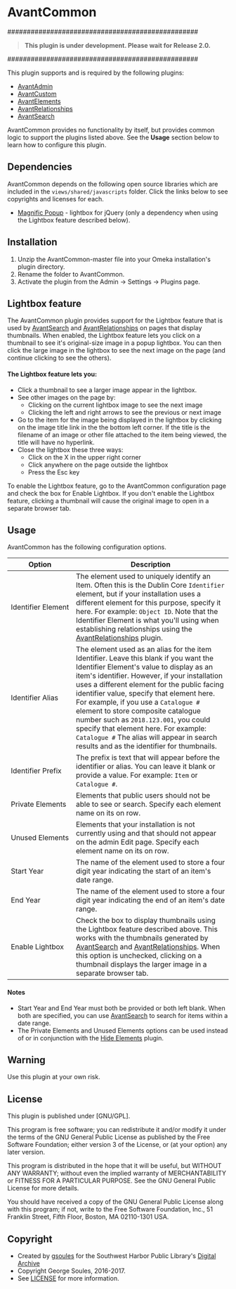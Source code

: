 # AvantCommon

#################################################

> **This plugin is under development. Please wait for Release 2.0.**

#################################################

This plugin supports and is required by the following plugins:
 
* [AvantAdmin]
* [AvantCustom]
* [AvantElements]
* [AvantRelationships]
* [AvantSearch]
 
AvantCommon provides no functionality by itself, but provides common logic to support the plugins listed above.
See the **Usage** section below to learn how to configure this plugin.

## Dependencies
AvantCommon depends on the following open source libraries which are included in the `views/shared/javascripts` folder.
Click the links below to see copyrights and licenses for each.

* [Magnific Popup](https://github.com/dimsemenov/Magnific-Popup/) - lightbox for jQuery (only a dependency when using the Lightbox
feature described below).

## Installation

1. Unzip the AvantCommon-master file into your Omeka installation's plugin directory.
1. Rename the folder to AvantCommon.
1. Activate the plugin from the Admin → Settings → Plugins page.

## Lightbox feature

The AvantCommon plugin provides support for the Lightbox feature that is used by [AvantSearch]
and [AvantRelationships]
on pages that display thumbnails. When enabled, the Lightbox feature lets you click on a thumbnail to see it's
original-size image in a popup lightbox. You can then click the large image in the lightbox to see the next image on
the page (and continue clicking to see the others).

#### The Lightbox feature lets you:
* Click a thumbnail to see a larger image appear in the lightbox.
* See other images on the page by:
    * Clicking on the current lightbox image to see the next image
    * Clicking the left and right arrows to see the previous or next image
* Go to the item for the image being displayed in the lightbox by clicking on the image title link in the the bottom left corner.
If the title is the filename of an image or other file attached to the item being viewed, the title will have no hyperlink.
* Close the lightbox these three ways:
    * Click on the X in the upper right corner
    * Click anywhere on the page outside the lightbox
    * Press the Esc key

To enable the Lightbox feature, go to the AvantCommon configuration page and check the box for Enable Lightbox.
If you don't enable the Lightbox feature, clicking a thumbnail will cause the original image to open in a separate browser tab.

## Usage

AvantCommon has the following configuration options.

Option | Description
--------|------------
Identifier&nbsp;Element |  The element used to uniquely identify an Item. Often this is the Dublin Core `Identifier` element, but if your installation uses a different element for this purpose, specify it here. For example: `Object ID`. Note that the Identifier Element is what you'll using when establishing relationships using the [AvantRelationships] plugin.
Identifier Alias | The element used as an alias for the item Identifier. Leave this blank if you want the Identifier Element's value to display as an item's identifier. However, if your installation uses a different element for the public facing identifier value, specify that element here. For example, if you use a `Catalogue #` element to store composite catalogue number such as `2018.123.001`, you could specify that element here. For example: `Catalogue #` The alias will appear in search results and as the identifier for thumbnails.
Identifier Prefix | The prefix is text that will appear before the identifier or alias. You can leave it blank or provide a value. For example: `Item` or `Catalogue #`.
Private Elements | Elements that public users should not be able to see or search. Specify each element name on its on row.
Unused&nbsp;Elements | Elements that your installation is not currently using and that should not appear on the admin Edit page. Specify each element name on its on row.
Start Year | The name of the element used to store a four digit year indicating the start of an item's date range.
End Year | The name of the element used to store a four digit year indicating the end of an item's date range.
Enable Lightbox | Check the box to display thumbnails using the Lightbox feature described above. This works with the thumbnails generated by [AvantSearch] and [AvantRelationships]. When this option is unchecked, clicking on a thumbnail displays the larger image in a separate browser tab.

#### Notes
* Start Year and End Year must both be provided or both left blank. When both are specified, you can use [AvantSearch] to
search for items within a date range.
* The Private Elements and Unused Elements options can be used instead of or in conjunction with the
 [Hide Elements](https://github.com/zerocrates/HideElements) plugin.

## Warning

Use this plugin at your own risk.

##  License

This plugin is published under [GNU/GPL].

This program is free software; you can redistribute it and/or modify it under
the terms of the GNU General Public License as published by the Free Software
Foundation; either version 3 of the License, or (at your option) any later
version.

This program is distributed in the hope that it will be useful, but WITHOUT
ANY WARRANTY; without even the implied warranty of MERCHANTABILITY or FITNESS
FOR A PARTICULAR PURPOSE. See the GNU General Public License for more
details.

You should have received a copy of the GNU General Public License along with
this program; if not, write to the Free Software Foundation, Inc.,
51 Franklin Street, Fifth Floor, Boston, MA 02110-1301 USA.

Copyright
---------

* Created by [gsoules](https://github.com/gsoules) for the Southwest Harbor Public Library's [Digital Archive](http://swhplibrary.net/archive)
* Copyright George Soules, 2016-2017.
* See [LICENSE](https://github.com/gsoules/AvantRelationships/blob/master/LICENSE) for more information.

[AvantAdmin]:https://github.com/gsoules/AvantAdmin
[AvantCustom]:https://github.com/gsoules/AvantCustom
[AvantElements]:https://github.com/gsoules/AvantElements
[AvantRelationships]:https://github.com/gsoules/AvantRelationships
[AvantSearch]:https://github.com/gsoules/AvantSearch
